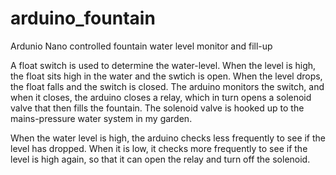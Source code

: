 # arduino_fountain
Ardunio Nano controlled fountain water level monitor and fill-up

A float switch is used to determine the water-level. When the level is high, 
the float sits high in the water and the swtich is open. When the level drops,
the float falls and the switch is closed.
The arduino monitors the switch, and when it closes, the arduino closes a relay,
which in turn opens a solenoid valve that then fills the fountain. The solenoid
valve is hooked up to the mains-pressure water system in my garden.

When the water level is high, the arduino checks less frequently to see if the
level has dropped. When it is low, it checks more frequently to see if the
level is high again, so that it can open the relay and turn off the solenoid.

